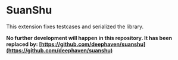 # SuanShu
This extension fixes testcases and serialized the library.

**No further development will happen in this repository.  It has been replaced by: [https://github.com/deephaven/suanshu](https://github.com/deephaven/suanshu)**
